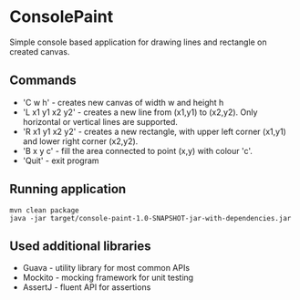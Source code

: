 # ConsolePaint

Simple console based application for drawing lines and rectangle on created canvas.

## Commands

* 'C w h' - creates new canvas of width w and height h
* 'L x1 y1 x2 y2' - creates a new line from (x1,y1) to (x2,y2). Only horizontal or vertical lines are supported.
* 'R x1 y1 x2 y2' - creates a new rectangle, with upper left corner (x1,y1) and lower right corner (x2,y2).
* 'B x y c' - fill the area connected to point (x,y) with colour 'c'.
* 'Quit' - exit program

## Running application

    mvn clean package
    java -jar target/console-paint-1.0-SNAPSHOT-jar-with-dependencies.jar

## Used additional libraries

* Guava - utility library for most common APIs
* Mockito - mocking framework for unit testing
* AssertJ - fluent API for assertions
